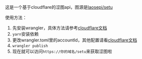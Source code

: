 这是一个基于cloudflare的涩图api，图源是[laosepi/setu](https://github.com/laosepi/setu)  

使用方法：  
1. 先安装wrangler，具体方法请参考[cloudflare文档](https://developers.cloudflare.com/workers/)  
2. `yarn`安装依赖  
3. 更改wrangler.toml里的accountId，其他配置请看[cloudflare文档](https://developers.cloudflare.com/workers/)  
4. `wrangler publish`  
5. 现在就可以访问`https://你的域名/setu`来获取涩图啦  